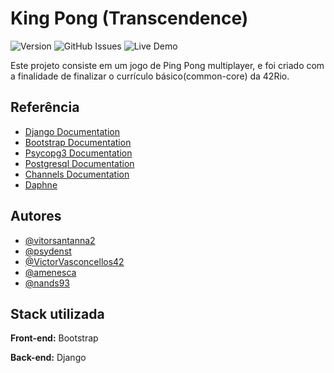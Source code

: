 # King Pong (Transcendence)
![Version](https://img.shields.io/badge/version-0.0.0-blue)
![GitHub Issues](https://img.shields.io/github/issues/vitorsantanna2/transcendence.svg)
![Live Demo](https://img.shields.io/badge/status-offline-red.svg)


Este projeto consiste em um jogo de Ping Pong multiplayer, e foi criado com a finalidade de finalizar o currículo básico(common-core) da 42Rio.

## Referência

 - [Django Documentation](https://docs.djangoproject.com/en/5.0/)
 - [Bootstrap Documentation](https://getbootstrap.com/docs/5.3/getting-started/introduction/)
 - [Psycopg3 Documentation](https://www.psycopg.org/psycopg3/docs/index.html)
 - [Postgresql Documentation](https://www.postgresql.org/docs/)
 - [Channels Documentation](https://channels.readthedocs.io/en/latest/)
 - [Daphne](https://github.com/django/daphne)


## Autores

- [@vitorsantanna2](https://github.com/vitorsantanna2)
- [@psydenst](https://github.com/psydenst)
- [@VictorVasconcellos42](https://github.com/VictorVasconcellos42/)
- [@amenesca](https://github.com/amenesca)
- [@nands93](https://github.com/nands93)

## Stack utilizada

**Front-end:** Bootstrap

**Back-end:** Django
